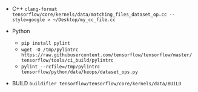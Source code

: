 - C++
`clang-format tensorflow/core/kernels/data/matching_files_dataset_op.cc --style=google > ~/Desktop/my_cc_file.cc`

- Python
    - `pip install pylint`
    - `wget -O /tmp/pylintrc https://raw.githubusercontent.com/tensorflow/tensorflow/master/tensorflow/tools/ci_build/pylintrc`
    - `pylint --rcfile=/tmp/pylintrc tensorflow/python/data/keops/dataset_ops.py`

- BUILD
`buildifier tensorflow/tensorflow/core/kernels/data/BUILD`
